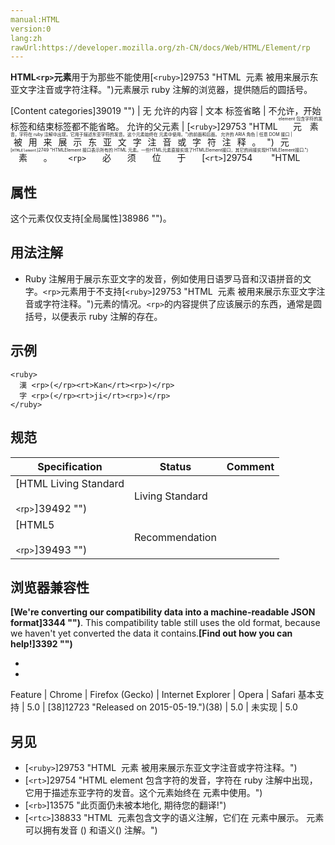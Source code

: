 ```yaml
---
manual:HTML
version:0
lang:zh
rawUrl:https://developer.mozilla.org/zh-CN/docs/Web/HTML/Element/rp
---
```






**HTML`<rp>`元素**用于为那些不能使用[`<ruby>`]29753 "HTML <ruby> 元素 被用来展示东亚文字注音或字符注释。")元素展示 ruby 注解的浏览器，提供随后的圆括号。


[Content categories]39019 "") | 无 
允许的内容 | 文本 
标签省略 | 不允许，开始标签和结束标签都不能省略。 
允许的父元素 | [`<ruby>`]29753 "HTML <ruby> 元素 被用来展示东亚文字注音或字符注释。")元素。`<rp>`必须位于[`<rt>`]29754 "HTML <rt> element 包含字符的发音，字符在 ruby 注解中出现，它用于描述东亚字符的发音。这个元素始终在 <ruby> 元素中使用。")的前面和后面。 
允许的 ARIA 角色 | 任意 
DOM 接口 | [`HTMLElement`]2749 "HTMLElement 接口表示所有的 HTML 元素。一些HTML元素直接实现了HTMLElement接口，其它的间接实现HTMLElement接口.") 


## 属性<a name="属性"></a>


这个元素仅仅支持[全局属性]38986 "")。


## 用法注解<a name="用法注解"></a>

* Ruby 注解用于展示东亚文字的发音，例如使用日语罗马音和汉语拼音的文字。`<rp>`元素用于不支持[`<ruby>`]29753 "HTML <ruby> 元素 被用来展示东亚文字注音或字符注释。")元素的情况。`<rp>`的内容提供了应该展示的东西，通常是圆括号，以便表示 ruby 注解的存在。

## 示例<a name="示例"></a>

```
<ruby>
  漢 <rp>(</rp><rt>Kan</rt><rp>)</rp>
  字 <rp>(</rp><rt>ji</rt><rp>)</rp>
</ruby>
```

## 规范<a name="规范"></a>

Specification | Status | Comment 
 ---  |  ---  |  ---  | 
[HTML Living Standard<br></br><small>&lt;rp&gt;</small>]39492 "") | Living Standard |  
[HTML5<br></br><small>&lt;rp&gt;</small>]39493 "") | Recommendation |  


## 浏览器兼容性<a name="浏览器兼容性"></a>


**[We&#39;re converting our compatibility data into a machine-readable JSON format]3344 "")**. This compatibility table still uses the old format, because we haven&#39;t yet converted the data it contains.**[Find out how you can help!]3392 "")**


* 
* 

Feature | Chrome | Firefox (Gecko) | Internet Explorer | Opera | Safari 
基本支持 | 5.0 | [38]12723 "Released on 2015-05-19.")(38) | 5.0 | 未实现 | 5.0 




## 另见<a name="另见"></a>

* [`<ruby>`]29753 "HTML <ruby> 元素 被用来展示东亚文字注音或字符注释。")
* [`<rt>`]29754 "HTML <rt> element 包含字符的发音，字符在 ruby 注解中出现，它用于描述东亚字符的发音。这个元素始终在 <ruby> 元素中使用。")
* [`<rb>`]13575 "此页面仍未被本地化, 期待您的翻译!")
* [`<rtc>`]38833 "HTML <rtc> 元素包含文字的语义注解，它们在 <rb> 元素中展示。<rb> 元素可以拥有发音 (<rt>) 和语义(<rtc>) 注解。")



